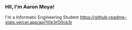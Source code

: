 ### HII, I'm Aaron Moya!
I'm a Informatic Engineering Student
https://github-readme-stats.vercel.app/api?j0k3rD0ck3r
